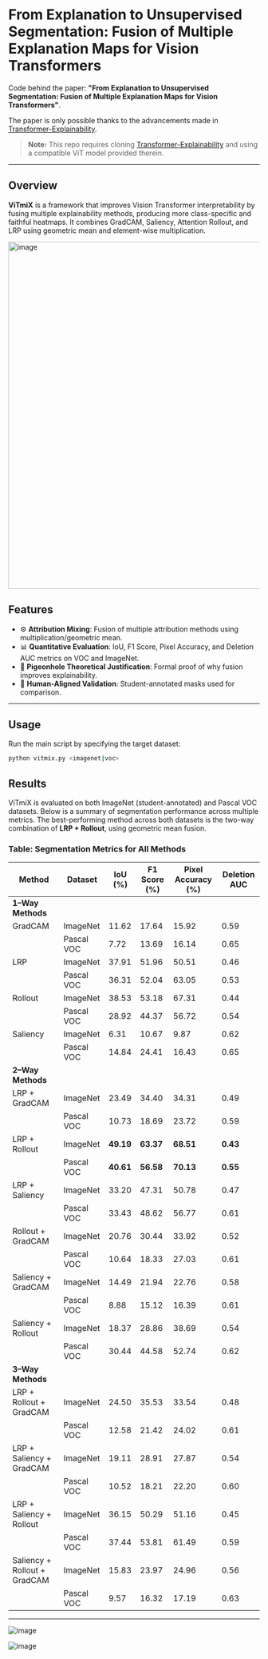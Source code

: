 # From Explanation to Unsupervised Segmentation: Fusion of Multiple Explanation Maps for Vision Transformers

Code behind the paper: **"From Explanation to Unsupervised Segmentation: Fusion of Multiple Explanation Maps for Vision Transformers"**.

The paper is only possible thanks to the advancements made in [Transformer-Explainability](https://github.com/hila-chefer/Transformer-Explainability).

> **Note:** This repo requires cloning [Transformer-Explainability](https://github.com/hila-chefer/Transformer-Explainability) and using a compatible ViT model provided therein.

---

## Overview

**ViTmiX** is a framework that improves Vision Transformer interpretability by fusing multiple explainability methods, producing more class-specific and faithful heatmaps. It combines GradCAM, Saliency, Attention Rollout, and LRP using geometric mean and element-wise multiplication.

<img width="2929" height="694" alt="image" src="https://github.com/user-attachments/assets/9beefa5a-1f88-4b23-9f46-499310bdc2b7" />



## Features

- ⚙️ **Attribution Mixing**: Fusion of multiple attribution methods using multiplication/geometric mean.
- 📊 **Quantitative Evaluation**: IoU, F1 Score, Pixel Accuracy, and Deletion AUC metrics on VOC and ImageNet.
- 📐 **Pigeonhole Theoretical Justification**: Formal proof of why fusion improves explainability.
- 🧠 **Human-Aligned Validation**: Student-annotated masks used for comparison.

---

## Usage
Run the main script by specifying the target dataset:


```bash
python vitmix.py <imagenet|voc>
```

## Results

ViTmiX is evaluated on both ImageNet (student-annotated) and Pascal VOC datasets. Below is a summary of segmentation performance across multiple metrics. The best-performing method across both datasets is the two-way combination of **LRP + Rollout**, using geometric mean fusion.

### Table: Segmentation Metrics for All Methods

| **Method**                     | **Dataset**   | **IoU (%)** | **F1 Score (%)** | **Pixel Accuracy (%)** | **Deletion AUC** |
|-------------------------------|---------------|-------------|------------------|------------------------|------------------|
| **1–Way Methods**             |               |             |                  |                        |                  |
| GradCAM                       | ImageNet      | 11.62       | 17.64            | 15.92                  | 0.59             |
|                               | Pascal VOC    | 7.72        | 13.69            | 16.14                  | 0.65             |
| LRP                           | ImageNet      | 37.91       | 51.96            | 50.51                  | 0.46             |
|                               | Pascal VOC    | 36.31       | 52.04            | 63.05                  | 0.53             |
| Rollout                       | ImageNet      | 38.53       | 53.18            | 67.31                  | 0.44             |
|                               | Pascal VOC    | 28.92       | 44.37            | 56.72                  | 0.54             |
| Saliency                      | ImageNet      | 6.31        | 10.67            | 9.87                   | 0.62             |
|                               | Pascal VOC    | 14.84       | 24.41            | 16.43                  | 0.65             |
| **2–Way Methods**             |               |             |                  |                        |                  |
| LRP + GradCAM                 | ImageNet      | 23.49       | 34.40            | 34.31                  | 0.49             |
|                               | Pascal VOC    | 10.73       | 18.69            | 23.72                  | 0.59             |
| LRP + Rollout                 | ImageNet      | **49.19**   | **63.37**        | **68.51**              | **0.43**         |
|                               | Pascal VOC    | **40.61**   | **56.58**        | **70.13**              | **0.55**         |
| LRP + Saliency                | ImageNet      | 33.20       | 47.31            | 50.78                  | 0.47             |
|                               | Pascal VOC    | 33.43       | 48.62            | 56.77                  | 0.61             |
| Rollout + GradCAM             | ImageNet      | 20.76       | 30.44            | 33.92                  | 0.52             |
|                               | Pascal VOC    | 10.64       | 18.33            | 27.03                  | 0.61             |
| Saliency + GradCAM            | ImageNet      | 14.49       | 21.94            | 22.76                  | 0.58             |
|                               | Pascal VOC    | 8.88        | 15.12            | 16.39                  | 0.61             |
| Saliency + Rollout            | ImageNet      | 18.37       | 28.86            | 38.69                  | 0.54             |
|                               | Pascal VOC    | 30.44       | 44.58            | 52.74                  | 0.62             |
| **3–Way Methods**             |               |             |                  |                        |                  |
| LRP + Rollout + GradCAM       | ImageNet      | 24.50       | 35.53            | 33.54                  | 0.48             |
|                               | Pascal VOC    | 12.58       | 21.42            | 24.02                  | 0.61             |
| LRP + Saliency + GradCAM      | ImageNet      | 19.11       | 28.91            | 27.87                  | 0.54             |
|                               | Pascal VOC    | 10.52       | 18.21            | 22.20                  | 0.60             |
| LRP + Saliency + Rollout      | ImageNet      | 36.15       | 50.29            | 51.16                  | 0.45             |
|                               | Pascal VOC    | 37.44       | 53.81            | 61.49                  | 0.59             |
| Saliency + Rollout + GradCAM  | ImageNet      | 15.83       | 23.97            | 24.96                  | 0.56             |
|                               | Pascal VOC    | 9.57        | 16.32            | 17.19                  | 0.63             |

---


![image](https://github.com/user-attachments/assets/3fd05f9d-efbf-4822-8b3d-c3ced7a5fefd)

![image](https://github.com/user-attachments/assets/f74995a7-a7d2-4caf-8554-ec050b4cad51)


